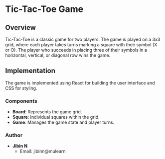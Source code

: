 # Tic-Tac-Toe Game

## Overview

Tic-Tac-Toe is a classic game for two players. The game is played on a 3x3 grid, where each player takes turns marking a square with their symbol (X or O). The player who succeeds in placing three of their symbols in a horizontal, vertical, or diagonal row wins the game.

## Implementation

The game is implemented using React for building the user interface and CSS for styling.

### Components

- **Board**: Represents the game grid.
- **Square**: Individual squares within the grid.
- **Game**: Manages the game state and player turns.

### Author

- **Jibin N**
  - Email: jibinn@mulearn
